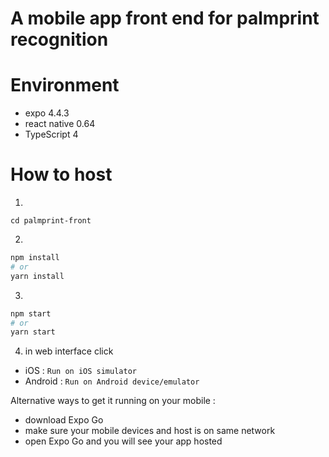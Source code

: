 # A mobile app front end for palmprint recognition

# Environment

- expo 4.4.3
- react native 0.64
- TypeScript 4

# How to host

1.

```
cd palmprint-front
```

2.

```bash
npm install
# or
yarn install
```

3.

```bash
npm start
# or
yarn start
```

4. in web interface click

- iOS : `Run on iOS simulator`
- Android : `Run on Android device/emulator`

Alternative ways to get it running on your mobile :

- download Expo Go
- make sure your mobile devices and host is on same network
- open Expo Go and you will see your app hosted
